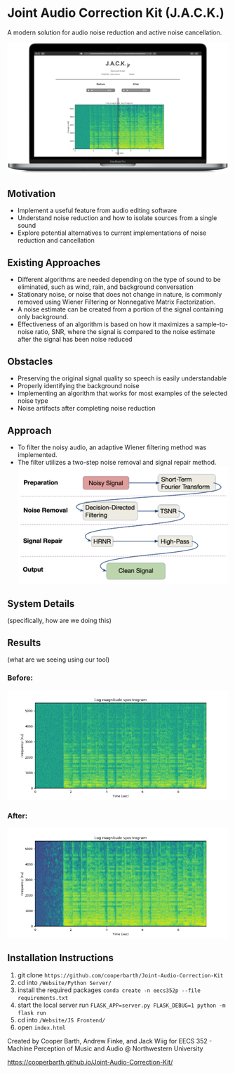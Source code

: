 # Joint Audio Correction Kit (J.A.C.K.)
A modern solution for audio noise reduction and active noise cancellation.

![marketing image](https://github.com/cooperbarth/Joint-Audio-Correction-Kit/raw/master/Images/MacBookPro.png "Marketing Image")

## Motivation
- Implement a useful feature from audio editing software
- Understand noise reduction and how to isolate sources from a single sound
- Explore potential alternatives to current implementations of noise reduction and cancellation

## Existing Approaches
- Different algorithms are needed depending on the type of sound to be eliminated, such as wind, rain, and background conversation
- Stationary noise, or noise that does not change in nature, is commonly removed using Wiener Filtering or Nonnegative Matrix Factorization.
- A noise estimate can be created from a portion of the signal containing only background.
- Effectiveness of an algorithm is based on how it maximizes a sample-to-noise ratio, SNR, where the signal is compared to the noise estimate after the signal has been noise reduced

## Obstacles
- Preserving the original signal quality so speech is easily understandable
- Properly identifying the background noise
- Implementing an algorithm that works for most examples of the selected noise type
- Noise artifacts after completing noise reduction

## Approach
- To filter the noisy audio, an adaptive Wiener filtering method was implemented.
- The filter utilizes a two-step noise removal and signal repair method.
![approach](https://github.com/cooperbarth/Joint-Audio-Correction-Kit/raw/master/Images/Approach.png "Approach")

## System Details
(specifically, how are we doing this)

## Results
(what are we seeing using our tool)

### Before:
![before](https://github.com/cooperbarth/Joint-Audio-Correction-Kit/raw/master/Images/before.png "before")

### After:
![after](https://github.com/cooperbarth/Joint-Audio-Correction-Kit/raw/master/Images/after.png "after")

## Installation Instructions
1. git clone `https://github.com/cooperbarth/Joint-Audio-Correction-Kit`
2. cd into `/Website/Python Server/`
4. install the required packages `conda create -n eecs352p --file requirements.txt`
5. start the local server run `FLASK_APP=server.py FLASK_DEBUG=1 python -m flask run`
6. cd into `/Website/JS Frontend/`
7. open `index.html`

Created by Cooper Barth, Andrew Finke, and Jack Wiig for EECS 352 - Machine Perception of Music and Audio @ Northwestern University


https://cooperbarth.github.io/Joint-Audio-Correction-Kit/
